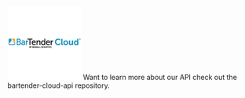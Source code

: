 ![Seagull Scientific Logo](https://raw.githubusercontent.com/Seagull-Scientific/.github/master/images/BarTender-Cloud-Logo-150.png)
Want to learn more about our API check out the bartender-cloud-api repository.
